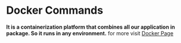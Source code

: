 # Docker Commands
 
**It is a containerization platform that combines all our application in package. So it runs in any environment.**
for more visit [Docker Page](https://www.docker.com)
